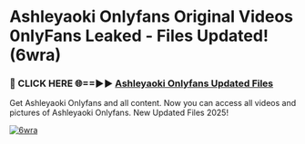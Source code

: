 # Ashleyaoki Onlyfans Original Videos 0nlyFans Leaked - Files Updated! (6wra)

<h3>🔴 CLICK HERE 🌐==►► <a href="https://tinyurl.com/2m67pmp6" rel="nofollow">Ashleyaoki Onlyfans Updated Files</a></h3>

Get Ashleyaoki Onlyfans and all content. Now you can access all videos and pictures of Ashleyaoki Onlyfans. New Updated Files 2025!

[![6wra](https://i.imgur.com/H4QAA4z.gif)](https://tinyurl.com/2m67pmp6)